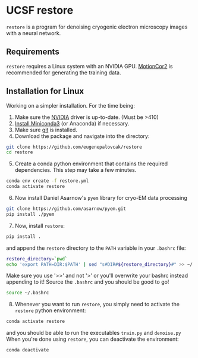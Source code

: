 # UCSF restore

`restore` is a program for denoising cryogenic electron microscopy images with a neural network. 

## Requirements
`restore` requires a Linux system with an NVIDIA GPU. 
[MotionCor2](https://msg.ucsf.edu/software) is recommended for generating the training data. 

## Installation for Linux

Working on a simpler installation. For the time being:

1. Make sure the [NVIDIA](https://www.nvidia.com/Download/index.aspx?lang=en-us) driver is up-to-date. (Must be >410)
2. [Install Miniconda3](https://conda.io/projects/conda/en/latest/user-guide/install/linux.html) (or Anaconda) if necessary. 
3. Make sure [git](https://git-scm.com/download/linux) is installed.
4. Download the package and navigate into the directory:
```bash
git clone https://github.com/eugenepalovcak/restore
cd restore
```
5. Create a conda python environment that contains the required dependencies. This step may take a few minutes.
```bash
conda env create -f restore.yml
conda activate restore
```
6. Now install Daniel Asarnow's `pyem` library for cryo-EM data processing
```bash
git clone https://github.com/asarnow/pyem.git
pip install ./pyem
```
7. Now, install  `restore`:
```bash
pip install .
```
and append the `restore` directory to the `PATH` variable in your `.bashrc` file:
```bash
restore_directory=`pwd`
echo 'export PATH=DIR:$PATH' | sed "s#DIR#${restore_directory}#" >> ~/.bashrc
```
Make sure you use '>>' and not '>' or you'll overwrite your bashrc instead appending to it! 
Source the `.bashrc` and you should be good to go!
```bash
source ~/.bashrc
```
8. Whenever you want to run `restore`, you simply need to activate the `restore` python environment:
```bash
conda activate restore
```
and you should be able to run the executables `train.py` and `denoise.py`
When you're done using `restore`, you can deactivate the environment:
```bash
conda deactivate
```

